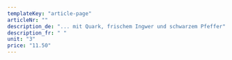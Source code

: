 ```yaml
---
templateKey: "article-page"
articleNr: ""
description_de: "... mit Quark, frischem Ingwer und schwarzem Pfeffer"
description_fr: " "
unit: "3"
price: "11.50"
---
```

